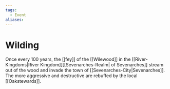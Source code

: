 ```yaml
---
tags:
  - Event
aliases:
---
```

# Wilding
Once every 100 years, the [[fey]] of the [[Wilewood]] in the [[River-Kingdoms|River Kingdom]][[Sevenarches-Realm| of Sevenarches]] stream out of the wood and invade the town of [[Sevenarches-City|Sevenarches]]. The more aggressive and destructive are rebuffed by the local [[Oakstewards]].